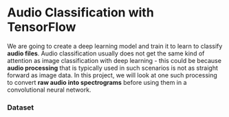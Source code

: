 # Audio Classification with TensorFlow
We are going to create a deep learning model and train it to learn to classify **audio files**. Audio classification usually does not get the same kind of attention as image classification with deep learning - this could be because **audio processing** that is typically used in such scenarios is not as straight forward as image data. In this project, we will look at one such processing to convert **raw audio into spectrograms** before using them in a convolutional neural network.

### Dataset
